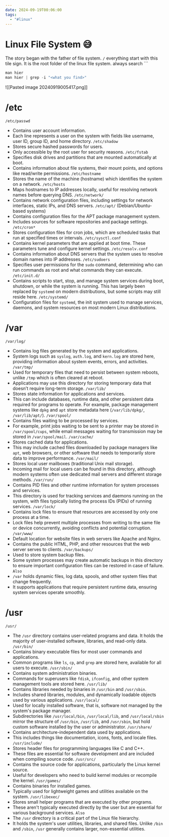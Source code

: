 ```yaml
---
date: 2024-09-19T00:06:00
tags:
  - "#linux"
---
```

# Linux File System 😅
The story began with the father of file system. `/` everything start with this tile sign. It is the root folder of the linux file system.
always search ```
```c
man hier
man hier | grep -i "<what you find>"
```
![[Pasted image 20240919005417.png]]
# /etc 
`/etc/passwd`
- Contains user account information.
- Each line represents a user on the system with fields like username, user ID, group ID, and home directory.
`/etc/shadow`
- Stores secure hashed passwords for users.
- Only accessible by the root user for security reasons.
 `/etc/fstab`
- Specifies disk drives and partitions that are mounted automatically at boot.
- Contains information about file systems, their mount points, and options like read/write permissions.
`/etc/hostname`
- Stores the name of the machine (hostname) which identifies the system on a network.
`/etc/hosts`
- Maps hostnames to IP addresses locally, useful for resolving network names before querying DNS.
 `/etc/network/`
- Contains network configuration files, including settings for network interfaces, static IPs, and DNS servers.
`/etc/apt/` (Debian/Ubuntu-based systems)
- Contains configuration files for the APT package management system.
- Includes sources for software repositories and package settings.
 `/etc/cron*`
- Stores configuration files for cron jobs, which are scheduled tasks that run at specified times or intervals.
`/etc/sysctl.conf`
- Contains kernel parameters that are applied at boot time. These parameters tune and configure kernel settings.
`/etc/resolv.conf`
- Contains information about DNS servers that the system uses to resolve domain names into IP addresses.
`/etc/sudoers`
- Specifies user permissions for the `sudo` command, determining who can run commands as root and what commands they can execute.
 `/etc/init.d/`
- Contains scripts to start, stop, and manage system services during boot, shutdown, or while the system is running. This has largely been replaced by `systemd` on modern distributions, but some scripts may still reside here.
`/etc/systemd/`
- Configuration files for `systemd`, the init system used to manage services, daemons, and system resources on most modern Linux distributions.
# /var
`/var/log/`
- Contains log files generated by the system and applications.
- System logs such as `syslog`, `auth.log`, and `kern.log` are stored here, providing information about system events, errors, and activities.
`/var/tmp/`
- Used for temporary files that need to persist between system reboots, unlike `/tmp` which is often cleared at reboot.
- Applications may use this directory for storing temporary data that doesn’t require long-term storage.
`/var/lib/`
- Stores state information for applications and services.
- This can include databases, runtime data, and other persistent data required for programs to operate. For example, package management systems like `dpkg` and `apt` store metadata here (`/var/lib/dpkg/`, `/var/lib/apt/`).
`/var/spool/`
- Contains files waiting to be processed by services.
- For example, print jobs waiting to be sent to a printer may be stored in `/var/spool/cups`, while email messages waiting for transmission may be stored in `/var/spool/mail`.
`/var/cache/`
- Stores cached data for applications.
- This may include cached files downloaded by package managers like `apt`, web browsers, or other software that needs to temporarily store data to improve performance.
`/var/mail/`
- Stores local user mailboxes (traditional Unix mail storage).
- Incoming mail for local users can be found in this directory, although modern systems often use dedicated mail servers and different storage methods.
`/var/run/`
- Contains PID files and other runtime information for system processes and services.
- This directory is used for tracking services and daemons running on the system, with files typically listing the process IDs (PIDs) of running services.
`/var/lock/`
- Contains lock files to ensure that resources are accessed by only one process at a time.
- Lock files help prevent multiple processes from writing to the same file or device concurrently, avoiding conflicts and potential corruption.
`/var/www/`
- Default location for website files in web servers like Apache and Nginx.
- Contains the public HTML, PHP, and other resources that the web server serves to clients.
`/var/backups/`
- Used to store system backup files.
- Some system processes may create automatic backups in this directory to ensure important configuration files can be restored in case of failure.
`Also`
- `/var` holds dynamic files, log data, spools, and other system files that change frequently.
- It supports applications that require persistent runtime data, ensuring system services operate smoothly.

# /usr
`/usr/`
- The `/usr` directory contains user-related programs and data. It holds the majority of user-installed software, libraries, and read-only data.
`/usr/bin/`
- Contains binary executable files for most user commands and applications.
- Common programs like `ls`, `cp`, and `grep` are stored here, available for all users to execute.
`/usr/sbin/`
- Contains system administration binaries.
- Commands for superusers like `fdisk`, `ifconfig`, and other system management tools are stored here.
`/usr/lib/`
- Contains libraries needed by binaries in `/usr/bin` and `/usr/sbin`.
- Includes shared libraries, modules, and dynamically loadable objects used by various applications.
`/usr/local/`
- Used for locally installed software, that is, software not managed by the system's package manager.
- Subdirectories like `/usr/local/bin`, `/usr/local/lib`, and `/usr/local/sbin` mirror the structure of `/usr/bin`, `/usr/lib`, and `/usr/sbin`, but hold custom software installed by the user or administrator.
`/usr/share/`
- Contains architecture-independent data used by applications.
- This includes things like documentation, icons, fonts, and locale files.
`/usr/include/`
- Stores header files for programming languages like C and C++.
- These files are essential for software development and are included when compiling source code.
`/usr/src/`
- Contains the source code for applications, particularly the Linux kernel source.
- Useful for developers who need to build kernel modules or recompile the kernel.
`/usr/games/`
- Contains binaries for installed games.
- Typically used for lightweight games and utilities available on the system.
`/usr/libexec/`
- Stores small helper programs that are executed by other programs.
- These aren't typically executed directly by the user but are essential for various background services.
`Also`
- The `/usr` directory is a critical part of the Linux file hierarchy.
- It holds the system's user utilities, libraries, and shared files. Unlike `/bin` and `/sbin`, `/usr` generally contains larger, non-essential utilities.